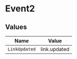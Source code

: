 # Event2


## Values

| Name          | Value         |
| ------------- | ------------- |
| `LinkUpdated` | link.updated  |